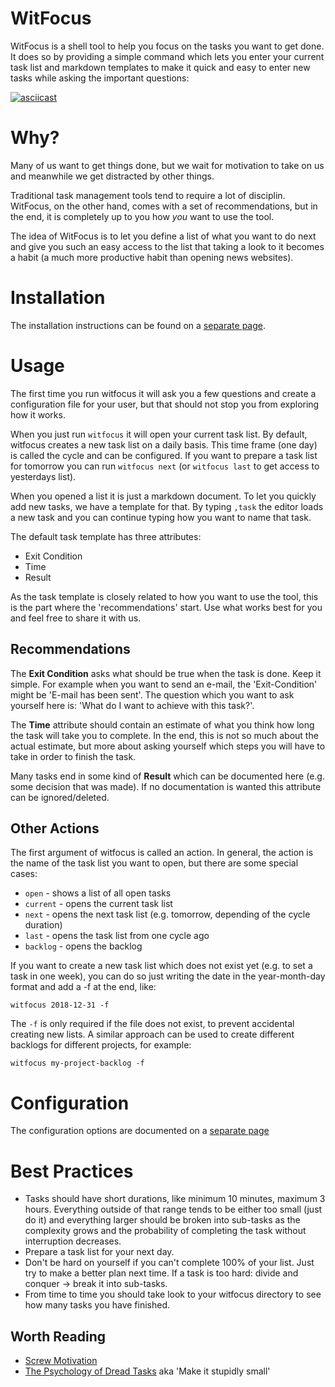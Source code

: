 # WitFocus
WitFocus is a shell tool to help you focus on the tasks you want to
get done. It does so by providing a simple command which lets you
enter your current task list and markdown templates to make it quick
and easy to enter new tasks while asking the important questions:

[![asciicast](https://asciinema.org/a/vjSFfNm8KMBB4wFsmA1x54qTx.png)](https://asciinema.org/a/vjSFfNm8KMBB4wFsmA1x54qTx)

# Why?
Many of us want to get things done, but we wait for motivation to
take on us and meanwhile we get distracted by other things.

Traditional task management tools tend to require a lot of
disciplin. WitFocus, on the other hand, comes with a set of
recommendations, but in the end, it is completely up to you how
*you* want to use the tool.

The idea of WitFocus is to let you define a list of what you want
to do next and give you such an easy access to the list that
taking a look to it becomes a habit (a much more productive habit
than opening news websites).

# Installation

The installation instructions can be found on a [separate page](doc/INSTALL.md).

# Usage

The first time you run witfocus it will ask you a few questions and
create a configuration file for your user, but that should not stop
you from exploring how it works.

When you just run `witfocus` it will open your current task list. By
default, witfocus creates a new task list on a daily basis. This
time frame (one day) is called the cycle and can be configured. If
you want to prepare a task list for tomorrow you can run `witfocus
next` (or `witfocus last` to get access to yesterdays list).

When you opened a list it is just a markdown document. To let you
quickly add new tasks, we have a template for that. By typing
`,task` the editor loads a new task and you can continue typing how
you want to name that task.

The default task template has three attributes:

- Exit Condition
- Time
- Result

As the task template is closely related to how you want to use the
tool, this is the part where the 'recommendations' start. Use what
works best for you and feel free to share it with us.

## Recommendations

The **Exit Condition** asks what should be true when the task is done.
Keep it simple. For example when you want to send an e-mail, the
'Exit-Condition' might be 'E-mail has been sent'. The question which
you want to ask yourself here is: 'What do I want to achieve with
this task?'.

The **Time** attribute should contain an estimate of what you think
how long the task will take you to complete. In the end, this is not
so much about the actual estimate, but more about asking yourself
which steps you will have to take in order to finish the task.

Many tasks end in some kind of **Result** which can be documented
here (e.g. some decision that was made). If no documentation is
wanted this attribute can be ignored/deleted.

## Other Actions

The first argument of witfocus is called an action. In general, the
action is the name of the task list you want to open, but there are
some special cases:

- `open` - shows a list of all open tasks
- `current` - opens the current task list
- `next` - opens the next task list (e.g. tomorrow, depending of the
  cycle duration)
- `last` - opens the task list from one cycle ago
- `backlog` - opens the backlog

If you want to create a new task list which does not exist yet (e.g.
to set a task in one week), you can do so just writing the date in
the year-month-day format and add a -f at the end, like:
```
witfocus 2018-12-31 -f
```

The `-f` is only required if the file does not exist, to prevent
accidental creating new lists. A similar approach can be used to
create different backlogs for different projects, for example:
```
witfocus my-project-backlog -f
```

# Configuration

The configuration options are documented on a [separate page](doc/CONFIGURATION.md)

# Best Practices

- Tasks should have short durations, like minimum 10 minutes,
  maximum 3 hours. Everything outside of that range tends to be
  either too small (just do it) and everything larger should be
  broken into sub-tasks as the complexity grows and the probability
  of completing the task without interruption decreases.
- Prepare a task list for your next day.
- Don't be hard on yourself if you can't complete 100% of your
  list. Just try to make a better plan next time. If a task is too
  hard: divide and conquer -> break it into sub-tasks.
- From time to time you should take look to your witfocus directory
  to see how many tasks you have finished.

## Worth Reading
- [Screw Motivation](http://www.wisdomination.com/screw-motivation-what-you-need-is-discipline/)
- [The Psychology of Dread Tasks](https://dcgross.com/accomplish-dread-tasks/) aka 'Make it stupidly small'

